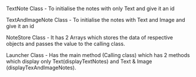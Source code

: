 TextNote Class - To initialise the notes with only Text and give it an id

TextAndImageNote Class - To initialise the notes with Text and Image and give it an id

NoteStore Class - It has 2 Arrays which stores the data of respective objects and passes the value to the calling class.

Launcher Class - Has the main method (Calling class) which has 2 methods which display only Text(displayTextNotes) and Text & Image (displayTexAndImageNotes).
